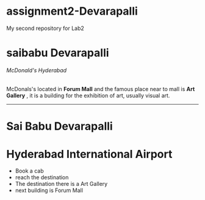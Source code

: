 # assignment2-Devarapalli
My second repository for Lab2

# saibabu Devarapalli
###### McDonald's Hyderabad
McDonals's located in **Forum Mall** and the famous place near to mall is **Art Gallery** , it is a building for the exhibition of art, usually visual art.

---

# Sai Babu Devarapalli
# Hyderabad International Airport
 * Book a cab
 * reach the destination
 * The destination there is a  Art Gallery
 * next building is Forum Mall
 